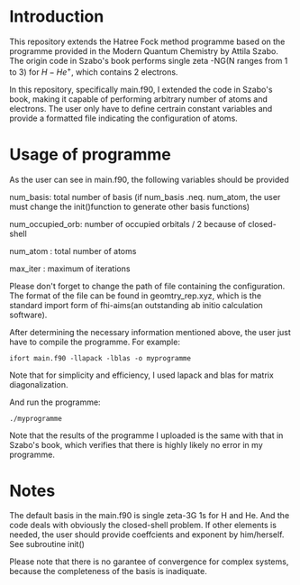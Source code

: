 # Introduction

This repository extends the Hatree Fock method programme based on the programme provided in the Modern Quantum Chemistry by Attila Szabo.
The origin code in Szabo's book performs single zeta -NG(N ranges from 1 to 3) for $H-He^{+}$, which contains 2 electrons.

In this repository, specifically main.f90, I extended the code in Szabo's book, making it capable of performing arbitrary number of
atoms and electrons. 
The user only have to define certrain constant variables and provide a formatted file indicating the configuration of atoms.

# Usage of programme 

As the user can see in main.f90, the following variables should be provided

num\_basis: total number of basis (if num\_basis .neq. num\_atom,
the user must change the init()function to generate other basis functions)

num\_occupied\_orb: number of occupied orbitals / 2 because of closed-shell

num\_atom : total number of atoms

max\_iter : maximum of iterations

Please don't forget to change the path of file containing the configuration.
The format of the file can be found in geomtry\_rep.xyz, which is the standard
import form of fhi-aims(an outstanding ab initio calculation software). 

After determining the necessary information mentioned above, the user just have to compile
the programme. For example:

```shell
ifort main.f90 -llapack -lblas -o myprogramme
```

Note that for simplicity and efficiency, I used lapack and blas for matrix diagonalization.

And run the programme:

```shell
./myprogramme
```

Note that the results of the programme I uploaded is the same with that in Szabo's book, which verifies that 
there is highly likely no error in my programme.
# Notes

The default basis in the main.f90 is single zeta-3G 1s for H and He.
And the code deals with obviously the closed-shell problem.
If other elements is needed, the user should provide coeffcients and exponent by him/herself.
See subroutine init()

Please note that there is no garantee of convergence for complex systems, because the completeness of the
basis is inadiquate.
